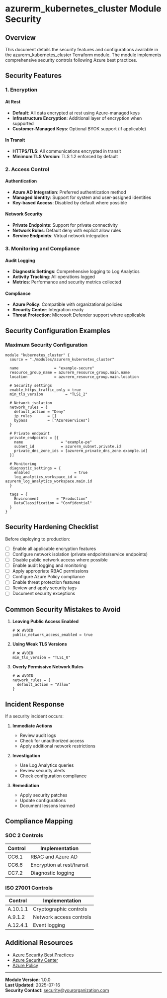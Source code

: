 # azurerm_kubernetes_cluster Module Security

## Overview

This document details the security features and configurations available in the azurerm_kubernetes_cluster Terraform module. The module implements comprehensive security controls following Azure best practices.

## Security Features

### 1. **Encryption**

#### At Rest
- **Default**: All data encrypted at rest using Azure-managed keys
- **Infrastructure Encryption**: Additional layer of encryption when supported
- **Customer-Managed Keys**: Optional BYOK support (if applicable)

#### In Transit
- **HTTPS/TLS**: All communications encrypted in transit
- **Minimum TLS Version**: TLS 1.2 enforced by default

### 2. **Access Control**

#### Authentication
- **Azure AD Integration**: Preferred authentication method
- **Managed Identity**: Support for system and user-assigned identities
- **Key-based Access**: Disabled by default where possible

#### Network Security
- **Private Endpoints**: Support for private connectivity
- **Network Rules**: Default deny with explicit allow rules
- **Service Endpoints**: Virtual network integration

### 3. **Monitoring and Compliance**

#### Audit Logging
- **Diagnostic Settings**: Comprehensive logging to Log Analytics
- **Activity Tracking**: All operations logged
- **Metrics**: Performance and security metrics collected

#### Compliance
- **Azure Policy**: Compatible with organizational policies
- **Security Center**: Integration ready
- **Threat Protection**: Microsoft Defender support where applicable

## Security Configuration Examples

### Maximum Security Configuration
```hcl
module "kubernetes_cluster" {
  source = "./modules/azurerm_kubernetes_cluster"

  name                = "example-secure"
  resource_group_name = azurerm_resource_group.main.name
  location            = azurerm_resource_group.main.location

  # Security settings
  enable_https_traffic_only = true
  min_tls_version          = "TLS1_2"
  
  # Network isolation
  network_rules = {
    default_action = "Deny"
    ip_rules       = []
    bypass         = ["AzureServices"]
  }

  # Private endpoint
  private_endpoints = [{
    name                 = "example-pe"
    subnet_id            = azurerm_subnet.private.id
    private_dns_zone_ids = [azurerm_private_dns_zone.example.id]
  }]

  # Monitoring
  diagnostic_settings = {
    enabled                    = true
    log_analytics_workspace_id = azurerm_log_analytics_workspace.main.id
  }

  tags = {
    Environment        = "Production"
    DataClassification = "Confidential"
  }
}
```

## Security Hardening Checklist

Before deploying to production:

- [ ] Enable all applicable encryption features
- [ ] Configure network isolation (private endpoints/service endpoints)
- [ ] Disable public network access where possible
- [ ] Enable audit logging and monitoring
- [ ] Apply appropriate RBAC permissions
- [ ] Configure Azure Policy compliance
- [ ] Enable threat protection features
- [ ] Review and apply security tags
- [ ] Document security exceptions

## Common Security Mistakes to Avoid

1. **Leaving Public Access Enabled**
   ```hcl
   # ❌ AVOID
   public_network_access_enabled = true
   ```

2. **Using Weak TLS Versions**
   ```hcl
   # ❌ AVOID
   min_tls_version = "TLS1_0"
   ```

3. **Overly Permissive Network Rules**
   ```hcl
   # ❌ AVOID
   network_rules = {
     default_action = "Allow"
   }
   ```

## Incident Response

If a security incident occurs:

1. **Immediate Actions**
   - Review audit logs
   - Check for unauthorized access
   - Apply additional network restrictions

2. **Investigation**
   - Use Log Analytics queries
   - Review security alerts
   - Check configuration compliance

3. **Remediation**
   - Apply security patches
   - Update configurations
   - Document lessons learned

## Compliance Mapping

### SOC 2 Controls
| Control | Implementation |
|---------|---------------|
| CC6.1 | RBAC and Azure AD |
| CC6.6 | Encryption at rest/transit |
| CC7.2 | Diagnostic logging |

### ISO 27001 Controls
| Control | Implementation |
|---------|---------------|
| A.10.1.1 | Cryptographic controls |
| A.9.1.2 | Network access controls |
| A.12.4.1 | Event logging |

## Additional Resources

- [Azure Security Best Practices](https://docs.microsoft.com/en-us/azure/security/fundamentals/best-practices-and-patterns)
- [Azure Security Center](https://docs.microsoft.com/en-us/azure/security-center/)
- [Azure Policy](https://docs.microsoft.com/en-us/azure/governance/policy/)

---

**Module Version**: 1.0.0  
**Last Updated**: 2025-07-16  
**Security Contact**: security@yourorganization.com